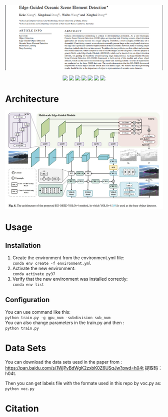 <p align="center"> <a href="" ><img src="imgs/abstract.png"></a></p>
<p align="center"> 
<a href="" ><img src="https://img.shields.io/badge/HOME-KBS-blue.svg"></a>
<a href="" ><img src="https://img.shields.io/badge/HOME-Paper-important.svg"></a>
<a href="" ><img src="https://img.shields.io/badge/PDF-Paper-blueviolet.svg"></a>
<a href="" ><img src="https://img.shields.io/badge/-Poster-ff69b7.svg"></a>
<a href="" ><img src="https://img.shields.io/badge/-Video-brightgreen.svg"></a>
<a href="" ><img src="https://img.shields.io/badge/-Supplementary-green.svg"></a>
<a href="" ><img src="https://img.shields.io/badge/-WeightsFiles-blue.svg"></a>
</p>

# Architecture

![archioverall](imgs/EG-OSED-YOLOv4.JPG)

# Usage
## Installation
1. Create the environment from the environment.yml file:  
   `conda env create -f environment.yml`  
2. Activate the new environment:  
   `conda activate py37`  
3. Verify that the new environment was installed correctly:  
    `conda env list`

## Configuration
You can use command like this:  
`python train.py -g gpu_num -subdivision sub_num`  
You can also change parameters in the train.py and then :  
`python train.py`  
  
# Data Sets
You can download the data sets uesd in the paper from : https://pan.baidu.com/s/1WjPvBdWgK2zxbK0Z6USqJw?pwd=h04t 提取码：h04t.  

Then you can get labels file with the formate used in this repo by voc.py as:  
`python voc.py`  

# Citation
